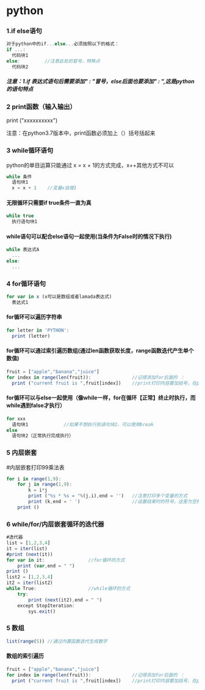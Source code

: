 # python
### 1.if else语句
```javascript
对于python中的if...else...必须按照以下的格式：
if ...:
  代码块1
else:         //注意此处的冒号，特殊点
  代码块2
```

##### 注意：1.if 表达式语句后需要添加" : "冒号，else后面也要添加" : ",这是python的语句特点


### 2 print函数（输入输出）
print ("xxxxxxxxxx")

注意：在python3.7版本中，print函数必须加上（）括号括起来

### 3 while循环语句
python的单目运算只能通过 x = x + 1的方式完成，x++其他方式不可以
```javascript
while 条件
  语句块1
  x = x + 1    //变量x自增1
```

#### 无限循环只需要if true条件一直为真
```javascript
while true
  执行语句块1
```

#### while语句可以配合else语句一起使用(当条件为False时的情况下执行)
```javascript
while 表达式A
  ...
else:
  ...
```
 
### 4 for循环语句
```javascript
for var in x (x可以是数组或者lamada表达式)
  表达式1
```

#### for循环可以遍历字符串
```javascript
for letter in 'PYTHON':
  print (letter)
```

#### for循环可以通过索引遍历数组(通过len函数获取长度，range函数迭代产生单个数值)
```javascript
fruit = ["apple","banana","juice"]
for index in range(len(fruit)):               //记得添加for后面的 ：
  print ("current fruit is ",fruit[index])    //print打印内容要加括号，在python3.7之后
```
#### for循环可以与else一起使用（像while一样，for在循环【正常】终止时执行，而while遇到false才执行）
```javascript
for xxx
  语句块1             //如果不想执行到语句块2，可以使用break
else
  语句块2（正常执行完成执行）
```

### 5 内层嵌套
#内层嵌套打印99乘法表
```javascript
for i in range(1,9):
    for j in range(1,9):
        k = i*j
        print ("%s * %s = "%(j,i),end = '')   //注意打印多个变量的方式
        print (k,end = ' ')                   //设置结束时的符号，这里为空格，默认应该时空行的方式
    print ()
```
### 6 while/for/内层嵌套循环的迭代器
```javascript
#迭代器
list = [1,2,3,4]
it = iter(list)
#print (next(it))
for var in it:                //for循环的方式
    print (var,end = " ")
print ()
list2 = [1,2,3,4]
it2 = iter(list2)
while True:                   //while循环的方式
    try:
        print (next(it2),end = " ")
    except StopIteration:
        sys.exit()
```

### 5 数组
```javascript
list(range(5)) //通过内置函数迭代生成数字
```
#### 数组的索引遍历
```javascript
fruit = ["apple","banana","juice"]
for index in range(len(fruit)):               //记得添加for后面的 ：
  print ("current fruit is ",fruit[index])    //print打印内容要加括号，在python3.7之后
```
     

